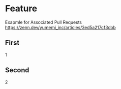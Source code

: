 # Feature
Exapmle for Associated Pull Requests
https://zenn.dev/yumemi_inc/articles/3ed5a217cf3cbb

## First
1

## Second
2
